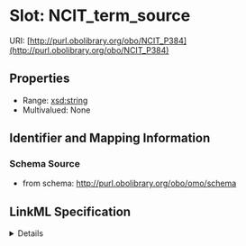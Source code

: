 # Slot: NCIT_term_source

URI: [http://purl.obolibrary.org/obo/NCIT_P384](http://purl.obolibrary.org/obo/NCIT_P384)



<!-- no inheritance hierarchy -->




## Properties

* Range: [xsd:string](http://www.w3.org/2001/XMLSchema#string)
* Multivalued: None







## Identifier and Mapping Information







### Schema Source


* from schema: http://purl.obolibrary.org/obo/omo/schema




## LinkML Specification

<details>
```yaml
name: NCIT_term_source
deprecated: use OMO over NCIT
from_schema: http://purl.obolibrary.org/obo/omo/schema
deprecated_element_has_exact_replacement: isDefinedBy
rank: 1000
slot_uri: NCIT:P384
alias: NCIT_term_source
range: string

```
</details>